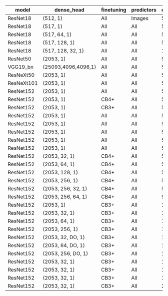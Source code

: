 | model      | dense_head          | finetuning | predictors | epochs | lr    | scheduler_step | scheduler_gamma | best_epochs | best_loss | bset_mae | name                    |
|------------|---------------------|------------|------------|--------|-------|----------------|-----------------|-------------|-----------|----------|-------------------------|
| ResNet18   | (512, 1)            | All        | Images     | 50     | 0.001 | 10             | 0.1             | 38          | 0.051454  | 3328.99  | ResNet18_OnlyImg        |
| ResNet18   | (517, 1)            | All        | All        | 50     | 0.001 | 10             | 0.1             | 35          | 0.045419  | 3120.65  | ResNet18_Baseline       |
| ResNet18   | (517, 64, 1)        | All        | All        | 50     | 0.001 | 10             | 0.1             | 48          | 0.039725  | 2886.68  | ResNet18_64             |
| ResNet18   | (517, 128, 1)       | All        | All        | 50     | 0.001 | 10             | 0.1             | 21          | 0.038701  | 2843.19  | ResNet18_128            |
| ResNet18   | (517, 128, 32, 1)   | All        | All        | 100    | 0.001 | 20             | 0.1             | 79          | 0.036750  | 2772.64  | ResNet18_128_32         |
| ResNet50   | (2053, 1)           | All        | All        | 50     | 0.001 | 10             | 0.1             | 33          | 0.036007  | 2710.06  | ResNet50_Baseline       |
| VGG19_bn   | (25093,4096,4096,1) | All        | All        | 50     | 0.001 | 10             | 0.1             | 43          | 0.055372  | 3466.98  | VGG19_Baseline          |
| ResNeXt50  | (2053, 1)           | All        | All        | 50     | 0.001 | 10             | 0.1             | 43          | 0.038298  | 2840.69  | ResNeXt50_Baseline      |
| ResNeXt101 | (2053, 1)           | All        | All        | 50     | 0.001 | 10             | 0.1             | 15          | 0.034485  | 2674.65  | ResNeXt101_Baseline     |
| ResNet152  | (2053, 1)           | All        | All        | 50     | 0.001 | 10             | 0.1             | 42          | 0.034755  | 2697.24  | ResNet152_Baseline      |
| ResNet152  | (2053, 1)           | CB4+       | All        | 50     | 0.001 | 10             | 0.1             | 19          | 0.036643  | 2769.05  | ResNet152_CB4+          |
| ResNet152  | (2053, 1)           | CB3+       | All        | 50     | 0.001 | 10             | 0.1             | 36          | 0.034420  | 2681.50  | ResNet152_CB3+          |
| ResNet152  | (2053, 1)           | All        | All        | 50     | 0.001 | 10             | 0.1             | 36          | 0.035359  | 2690.22  | ResNet152_NA            |
| ResNet152  | (2053, 1)           | All        | All        | 50     | 0.001 | 10             | 0.1             | 44          | 0.151675  | 2753.34  | ResNet152_NA_MAE        |
| ResNet152  | (2053, 1)           | All        | All        | 50     | 0.001 | 10             | 0.1             | 36          | 0.018265  | 2736.53  | ResNet152_NA_HUB        |
| ResNet152  | (2053, 1)           | All        | All        | 50     | 0.001 | 10             | 0.1             | 33          | 0.048680  | 3180.59  | ResNet152_NA_Adam       |
| ResNet152  | (2053, 1)           | All        | All        | 50     | 0.001 | 10             | 0.1             | 38          | 0.050003  | 3230.64  | ResNet152_NA_Adad       |
| ResNet152  | (2053, 32, 1)       | CB4+       | All        | 50     | 0.001 | 10             | 0.1             | 37          | 0.037513  | 2778.48  | ResNet152_NA_32         |
| ResNet152  | (2053, 64, 1)       | CB4+       | All        | 50     | 0.001 | 10             | 0.1             | 38          | 0.037417  | 2796.04  | ResNet152_NA_64         |
| ResNet152  | (2053, 128, 1)      | CB4+       | All        | 50     | 0.001 | 10             | 0.1             | 35          | 0.037979  | 2800.26  | ResNet152_NA_128        |
| ResNet152  | (2053, 256, 1)      | CB4+       | All        | 50     | 0.001 | 10             | 0.1             | 38          | 0.037540  | 2788.76  | ResNet152_NA_256        |
| ResNet152  | (2053, 256, 32, 1)  | CB4+       | All        | 50     | 0.001 | 10             | 0.1             | 26          | 0.037929  | 2791.50  | ResNet152_NA_256_32     |
| ResNet152  | (2053, 256, 64, 1)  | CB4+       | All        | 50     | 0.001 | 10             | 0.1             | 16          | 0.037809  | 2807.03  | ResNet152_NA_256_64     |
| ResNet152  | (2053, 1)           | CB3+       | All        | 100    | 0.001 | 20             | 0.1             | 82          | 0.035242  | 2682.30  | ResNet152_CB3           |
| ResNet152  | (2053, 32, 1)       | CB3+       | All        | 100    | 0.001 | 20             | 0.1             | 77          | 0.032363  | 2570.16  | ResNet152_CB3_32        |
| ResNet152  | (2053, 64, 1)       | CB3+       | All        | 100    | 0.001 | 20             | 0.1             | 38          | 0.032585  | 2585.95  | ResNet152_CB3_64        |
| ResNet152  | (2053, 256, 1)      | CB3+       | All        | 100    | 0.001 | 20             | 0.1             | 20          | 0.032884  | 2612.20  | ResNet152_CB3_256       |
| ResNet152  | (2053, 32, DO, 1)   | CB3+       | All        | 100    | 0.001 | 20             | 0.1             | 87          | 0.035349  | 2683.15  | ResNet152_CB3_32DO      |
| ResNet152  | (2053, 64, DO, 1)   | CB3+       | All        | 100    | 0.001 | 20             | 0.1             | 28          | 0.034404  | 2661.82  | ResNet152_CB3_64DO      |
| ResNet152  | (2053, 256, DO, 1)  | CB3+       | All        | 100    | 0.001 | 20             | 0.1             | 29          | 0.033620  | 2653.15  | ResNet152_CB3_256DO     |
| ResNet152  | (2053, 32, 1)       | CB3+       | All        | 100    | 0.001 | 20             | 0.1             | 59          | 0.033799  | 2674.13  | ResNet152_NA_CB3_32     |
| ResNet152  | (2053, 32, 1)       | CB3+       | All        | 100    | 0.001 | 20             | 0.1             | 59          | 0.033578  | 2657.56  | ResNet152_NA_CB3_32_sig |
| ResNet152  | (2053, 32, 1)       | CB3+       | All        | 100    | 0.001 | 20             | 0.1             | 92          | 0.032124  | 2557.17  | ResNet152_NA_CB3_32_PS  |
| ResNet152  | (2053, 32, 1)       | CB3+       | All        | 200    | 0.001 | 20             | 0.1             |             |           |          | ResNet152_NA_CB3_32     |
